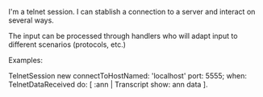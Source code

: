 I'm a telnet session.
I can stablish a connection to a server and interact on several ways. 

The input can be processed through handlers who will adapt input to different scenarios (protocols, etc.)

Examples: 

TelnetSession new 
	connectToHostNamed: 'localhost' port: 5555;
	when: TelnetDataReceived do: [ :ann | Transcript show: ann data ].